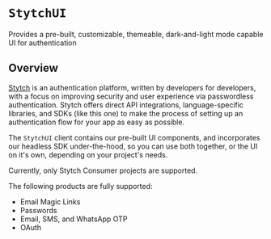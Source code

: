 # ``StytchUI``

Provides a pre-built, customizable, themeable, dark-and-light mode capable UI for authentication

## Overview
[Stytch](https://stytch.com) is an authentication platform, written by developers for developers, with a focus on improving security and user experience via passwordless authentication. Stytch offers direct API integrations, language-specific libraries, and SDKs (like this one) to make the process of setting up an authentication flow for your app as easy as possible.

The `StytchUI` client contains our pre-built UI components, and incorporates our headless SDK under-the-hood, so you can use both together, or the UI on it's own, depending on your project's needs.

Currently, only Stytch Consumer projects are supported.

The following products are fully supported:
* Email Magic Links
* Passwords
* Email, SMS, and WhatsApp OTP
* OAuth

